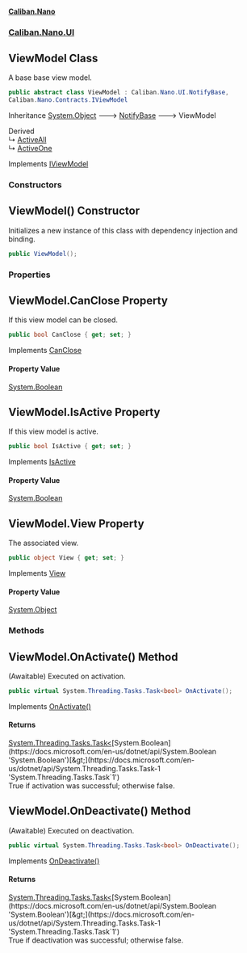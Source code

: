 #### [Caliban.Nano](index.md 'index')
### [Caliban.Nano.UI](Caliban.Nano.UI.md 'Caliban.Nano.UI')

## ViewModel Class

A base base view model.

```csharp
public abstract class ViewModel : Caliban.Nano.UI.NotifyBase,
Caliban.Nano.Contracts.IViewModel
```

Inheritance [System.Object](https://docs.microsoft.com/en-us/dotnet/api/System.Object 'System.Object') &#129106; [NotifyBase](Caliban.Nano.UI.NotifyBase.md 'Caliban.Nano.UI.NotifyBase') &#129106; ViewModel

Derived  
&#8627; [ActiveAll](Caliban.Nano.UI.ViewModel.ActiveAll.md 'Caliban.Nano.UI.ViewModel.ActiveAll')  
&#8627; [ActiveOne](Caliban.Nano.UI.ViewModel.ActiveOne.md 'Caliban.Nano.UI.ViewModel.ActiveOne')

Implements [IViewModel](Caliban.Nano.Contracts.IViewModel.md 'Caliban.Nano.Contracts.IViewModel')
### Constructors

<a name='Caliban.Nano.UI.ViewModel.ViewModel()'></a>

## ViewModel() Constructor

Initializes a new instance of this class with dependency injection and binding.

```csharp
public ViewModel();
```
### Properties

<a name='Caliban.Nano.UI.ViewModel.CanClose'></a>

## ViewModel.CanClose Property

If this view model can be closed.

```csharp
public bool CanClose { get; set; }
```

Implements [CanClose](Caliban.Nano.Contracts.IViewModel.md#Caliban.Nano.Contracts.IViewModel.CanClose 'Caliban.Nano.Contracts.IViewModel.CanClose')

#### Property Value
[System.Boolean](https://docs.microsoft.com/en-us/dotnet/api/System.Boolean 'System.Boolean')

<a name='Caliban.Nano.UI.ViewModel.IsActive'></a>

## ViewModel.IsActive Property

If this view model is active.

```csharp
public bool IsActive { get; set; }
```

Implements [IsActive](Caliban.Nano.Contracts.IViewModel.md#Caliban.Nano.Contracts.IViewModel.IsActive 'Caliban.Nano.Contracts.IViewModel.IsActive')

#### Property Value
[System.Boolean](https://docs.microsoft.com/en-us/dotnet/api/System.Boolean 'System.Boolean')

<a name='Caliban.Nano.UI.ViewModel.View'></a>

## ViewModel.View Property

The associated view.

```csharp
public object View { get; set; }
```

Implements [View](Caliban.Nano.Contracts.IViewModel.md#Caliban.Nano.Contracts.IViewModel.View 'Caliban.Nano.Contracts.IViewModel.View')

#### Property Value
[System.Object](https://docs.microsoft.com/en-us/dotnet/api/System.Object 'System.Object')
### Methods

<a name='Caliban.Nano.UI.ViewModel.OnActivate()'></a>

## ViewModel.OnActivate() Method

(Awaitable) Executed on activation.

```csharp
public virtual System.Threading.Tasks.Task<bool> OnActivate();
```

Implements [OnActivate()](Caliban.Nano.Contracts.IViewModel.md#Caliban.Nano.Contracts.IViewModel.OnActivate() 'Caliban.Nano.Contracts.IViewModel.OnActivate()')

#### Returns
[System.Threading.Tasks.Task&lt;](https://docs.microsoft.com/en-us/dotnet/api/System.Threading.Tasks.Task-1 'System.Threading.Tasks.Task`1')[System.Boolean](https://docs.microsoft.com/en-us/dotnet/api/System.Boolean 'System.Boolean')[&gt;](https://docs.microsoft.com/en-us/dotnet/api/System.Threading.Tasks.Task-1 'System.Threading.Tasks.Task`1')  
True if activation was successful; otherwise false.

<a name='Caliban.Nano.UI.ViewModel.OnDeactivate()'></a>

## ViewModel.OnDeactivate() Method

(Awaitable) Executed on deactivation.

```csharp
public virtual System.Threading.Tasks.Task<bool> OnDeactivate();
```

Implements [OnDeactivate()](Caliban.Nano.Contracts.IViewModel.md#Caliban.Nano.Contracts.IViewModel.OnDeactivate() 'Caliban.Nano.Contracts.IViewModel.OnDeactivate()')

#### Returns
[System.Threading.Tasks.Task&lt;](https://docs.microsoft.com/en-us/dotnet/api/System.Threading.Tasks.Task-1 'System.Threading.Tasks.Task`1')[System.Boolean](https://docs.microsoft.com/en-us/dotnet/api/System.Boolean 'System.Boolean')[&gt;](https://docs.microsoft.com/en-us/dotnet/api/System.Threading.Tasks.Task-1 'System.Threading.Tasks.Task`1')  
True if deactivation was successful; otherwise false.